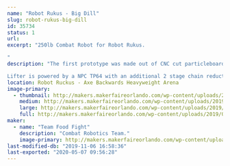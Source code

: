 ```yaml
---
name: "Robot Rukus - Big Dill"
slug: robot-rukus-big-dill
id: 35734
status: 1
url: 
excerpt: "250lb Combat Robot for Robot Rukus.

"
description: "The first prototype was made out of CNC cut particleboard to check the fit and overall scale before committing to getting the steel laser cut. 

Lifter is powered by a NPC TP64 with an additional 2 stage chain reduction to allows us to easily lift another 250lb robot."
location: Robot Ruckus - Axe Backwards Heavyweight Arena
image-primary:
  - thumbnail: http://makers.makerfaireorlando.com/wp-content/uploads/2019/08/LifterV2.126-1-150x150.jpg
    medium: http://makers.makerfaireorlando.com/wp-content/uploads/2019/08/LifterV2.126-1-300x169.jpg
    large: http://makers.makerfaireorlando.com/wp-content/uploads/2019/08/LifterV2.126-1-1024x576.jpg
    full: http://makers.makerfaireorlando.com/wp-content/uploads/2019/08/LifterV2.126-1.jpg
maker:
  - name: "Team Food Fight"
    description: "Combat Robotics Team."
    image-primary: http://makers.makerfaireorlando.com/wp-content/uploads/2019/08/LifterV2.126-1024x576.jpg
last-modified-db: "2019-11-06 16:58:36"
last-exported: "2020-05-07 09:56:28"
---
```

